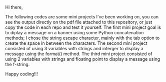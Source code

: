 Hi there,

The following codes are some mini projects I've been working on, you can see the output directly on the pdf file attached to this repository, or just copy the code in each repo and test it yourself. 
The first mini project goal is to diplay a message on a banner using some Python concatenation methods; I chose the string escape character, mainly with the tab option to create the space in between the characters. 
The second mini project consisted of using 3 variables with strings and interger to display a message using the format() method. 
The third mini project consisted of using 2 variables with strings and floating point to display a message using the f-string. 


Happy coding!!!
